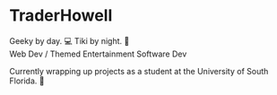 # TraderHowell
Geeky by day. 💻 Tiki by night. 🍹  
Web Dev / Themed Entertainment Software Dev

Currently wrapping up projects as a student at the University of South Florida. 🤘
